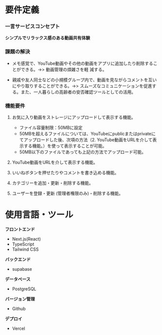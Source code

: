 
# 要件定義
### 一言サービスコンセプト
**シンプルでリラックス感のある動画共有体験**

### 課題の解決
   - メモ感覚で、YouTube動画やその他の動画をアプリに追加したり削除することができる。->> 動画管理の煩雑さを軽 減する。

   - 親戚や友人同士などの小規模グループ内で、動画を見ながらコメントを互いにやり取りすることができる。->> スムーズなコミュニケーションを促進する。また、一人暮らしの高齢者の安否確認ツールとしての活用。

### 機能要件
   1. お気に入り動画をストレージにアップロードして表示する機能。
      - ファイル容量制限：50MBに設定
      - 50MBを超えるファイルについては、YouTubeにpublicまたはprivateにてアップロードした後、次項の方法（2. YouTube動画をURLを介して表示する機能。）を使って表示することが可能。
      - 50MB以下のファイルであっても上記の方法でアップロード可能。

   2. YouTube動画をURLを介して表示する機能。

   3. いいねボタンを押せたりやコメントを書き込める機能。

   4. カテゴリーを追加・更新・削除する機能。

   5. ユーザーを登録・更新 (管理者権限のみ)・削除する機能。

# 使用言語・ツール
**フロントエンド**
- Next.js(React)
- TypeScript
- Tailwind CSS

**バックエンド**
- supabase

**データベース**
- PostgreSQL

**バージョン管理**
- Github

**デプロイ**
- Vercel